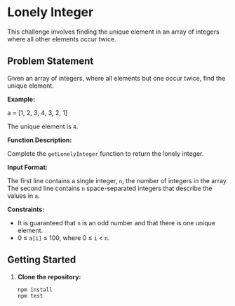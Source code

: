 # Lonely Integer

This challenge involves finding the unique element in an array of integers where all other elements occur twice.

## Problem Statement

Given an array of integers, where all elements but one occur twice, find the unique element.

**Example:**

a = [1, 2, 3, 4, 3, 2, 1]

The unique element is `4`.

**Function Description:**

Complete the `getLonelyInteger` function to return the lonely integer.

**Input Format:**

The first line contains a single integer, `n`, the number of integers in the array.
The second line contains `n` space-separated integers that describe the values in `a`.

**Constraints:**

* It is guaranteed that `n` is an odd number and that there is one unique element.
* 0 ≤ `a[i]` ≤ 100, where 0 ≤ `i` < `n`.

## Getting Started

1. **Clone the repository:**
   ```bash
   npm install
   npm test